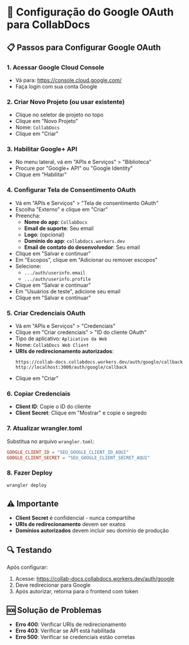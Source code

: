 # 🔐 Configuração do Google OAuth para CollabDocs

## 📋 Passos para Configurar Google OAuth

### 1. Acessar Google Cloud Console
- Vá para: https://console.cloud.google.com/
- Faça login com sua conta Google

### 2. Criar Novo Projeto (ou usar existente)
- Clique no seletor de projeto no topo
- Clique em "Novo Projeto"
- Nome: `CollabDocs`
- Clique em "Criar"

### 3. Habilitar Google+ API
- No menu lateral, vá em "APIs e Serviços" > "Biblioteca"
- Procure por "Google+ API" ou "Google Identity"
- Clique em "Habilitar"

### 4. Configurar Tela de Consentimento OAuth
- Vá em "APIs e Serviços" > "Tela de consentimento OAuth"
- Escolha "Externo" e clique em "Criar"
- Preencha:
  - **Nome do app**: `CollabDocs`
  - **Email de suporte**: Seu email
  - **Logo**: (opcional)
  - **Domínio do app**: `collabdocs.workers.dev`
  - **Email de contato do desenvolvedor**: Seu email
- Clique em "Salvar e continuar"
- Em "Escopos", clique em "Adicionar ou remover escopos"
- Selecione:
  - `.../auth/userinfo.email`
  - `.../auth/userinfo.profile`
- Clique em "Salvar e continuar"
- Em "Usuários de teste", adicione seu email
- Clique em "Salvar e continuar"

### 5. Criar Credenciais OAuth
- Vá em "APIs e Serviços" > "Credenciais"
- Clique em "Criar credenciais" > "ID do cliente OAuth"
- Tipo de aplicativo: `Aplicativo da Web`
- Nome: `CollabDocs Web Client`
- **URIs de redirecionamento autorizados**:
  ```
  https://collab-docs.collabdocs.workers.dev/auth/google/callback
  http://localhost:3000/auth/google/callback
  ```
- Clique em "Criar"

### 6. Copiar Credenciais
- **Client ID**: Copie o ID do cliente
- **Client Secret**: Clique em "Mostrar" e copie o segredo

### 7. Atualizar wrangler.toml
Substitua no arquivo `wrangler.toml`:
```toml
GOOGLE_CLIENT_ID = "SEU_GOOGLE_CLIENT_ID_AQUI"
GOOGLE_CLIENT_SECRET = "SEU_GOOGLE_CLIENT_SECRET_AQUI"
```

### 8. Fazer Deploy
```bash
wrangler deploy
```

## ⚠️ Importante
- **Client Secret** é confidencial - nunca compartilhe
- **URIs de redirecionamento** devem ser exatos
- **Domínios autorizados** devem incluir seu domínio de produção

## 🔍 Testando
Após configurar:
1. Acesse: https://collab-docs.collabdocs.workers.dev/auth/google
2. Deve redirecionar para Google
3. Após autorizar, retorna para o frontend com token

## 🆘 Solução de Problemas
- **Erro 400**: Verificar URIs de redirecionamento
- **Erro 403**: Verificar se API está habilitada
- **Erro 500**: Verificar se credenciais estão corretas
